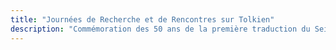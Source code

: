```yaml
---
title: "Journées de Recherche et de Rencontres sur Tolkien"
description: "Commémoration des 50 ans de la première traduction du Seigneur des Anneaux en français, organisé par l'association Tolkiendil."
---
```


